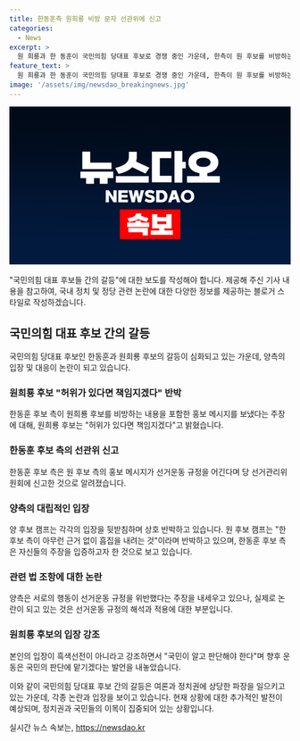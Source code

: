 ```yaml
---
title: 한동훈측 원희룡 비방 문자 선관위에 신고
categories:
  - News
excerpt: >
  원 희룡과 한 동훈이 국민의힘 당대표 후보로 경쟁 중인 가운데, 한측이 원 후보를 비방하는 문자 메시지를 보냈다는 주장으로 논란이 일고 있다. 원 후보는 이에 허위가 있다면 책임지겠다고 반박하며, 한 후보 측의 행동을 비난했다. 한측은 이를 선관위에 신고한 반면, 원 후보는 모든 책임을 지겠다며 강하게 대응하고 있다. 양측은 상대편을 공격하며 경합을 이어가고 있으나, 선거운동 행위에 대한 논란이 커지고 있는 상황이다.
feature_text: >
  원 희룡과 한 동훈이 국민의힘 당대표 후보로 경쟁 중인 가운데, 한측이 원 후보를 비방하는 문자 메시지를 보냈다는 주장으로 논란이 일고 있다. 원 후보는 이에 허위가 있다면 책임지겠다고 반박하며, 한 후보 측의 행동을 비난했다. 한측은 이를 선관위에 신고한 반면, 원 후보는 모든 책임을 지겠다며 강하게 대응하고 있다. 양측은 상대편을 공격하며 경합을 이어가고 있으나, 선거운동 행위에 대한 논란이 커지고 있는 상황이다.
image: '/assets/img/newsdao_breakingnews.jpg'
---
```


<p><img src="/assets/img/newsdao_breakingnews.jpg" alt="firstkoreanews 속보" /></p>

<p>"국민의힘 대표 후보들 간의 갈등"에 대한 보도를 작성해야 합니다. 제공해 주신 기사 내용을 참고하여, 국내 정치 및 정당 관련 논란에 대한 다양한 정보를 제공하는 블로거 스타일로 작성하겠습니다.</p>

<h2 data-ke-size="size26">국민의힘 대표 후보 간의 갈등</h2>

<p>국민의힘 당대표 후보인 한동훈과 원희룡 후보의 갈등이 심화되고 있는 가운데, 양측의 입장 및 대응이 논란이 되고 있습니다.</p>

<h3>원희룡 후보 "허위가 있다면 책임지겠다" 반박</h3>

<div>
  <p data-ke-size="size16">한동훈 후보 측이 원희룡 후보를 비방하는 내용을 포함한 홍보 메시지를 보냈다는 주장에 대해, 원희룡 후보는 "허위가 있다면 책임지겠다"고 밝혔습니다.</p>
</div>

<h3>한동훈 후보 측의 선관위 신고</h3>

<div>
  <p data-ke-size="size16">한동훈 후보 측은 원 후보 측의 홍보 메시지가 선거운동 규정을 어긴다며 당 선거관리위원회에 신고한 것으로 알려졌습니다.</p>
</div>

<h3>양측의 대립적인 입장</h3>

<div>
  <p data-ke-size="size16">양 후보 캠프는 각각의 입장을 뒷받침하며 상호 반박하고 있습니다. 원 후보 캠프는 "한 후보 측이 아무런 근거 없이 흠집을 내려는 것"이라며 반박하고 있으며, 한동훈 후보 측은 자신들의 주장을 입증하고자 한 것으로 보고 있습니다.</p>
</div>

<h3>관련 법 조항에 대한 논란</h3>

<div>
  <p data-ke-size="size16">양측은 서로의 행동이 선거운동 규정을 위반했다는 주장을 내세우고 있으나, 실제로 논란이 되고 있는 것은 선거운동 규정의 해석과 적용에 대한 부분입니다.</p>
</div>

<h3>원희룡 후보의 입장 강조</h3>

<div>
  <p data-ke-size="size16">본인의 입장이 흑색선전이 아니라고 강조하면서 "국민이 알고 판단해야 한다"며 향후 운동은 국민의 판단에 맡기겠다는 발언을 내놓았습니다.</p>
</div>

<p>이와 같이 국민의힘 당대표 후보 간의 갈등은 여론과 정치권에 상당한 파장을 일으키고 있는 가운데, 각종 논란과 입장을 보이고 있습니다. 현재 상황에 대한 추가적인 발전이 예상되며, 정치권과 국민들의 이목이 집중되어 있는 상황입니다.</p>
실시간 뉴스 속보는, <a href="https://newsdao.kr" rel="dofollow">https://newsdao.kr</a>


